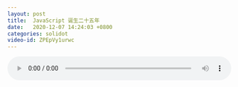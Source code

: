 ```yaml
---
layout: post
title:  JavaScript 诞生二十五年
date:   2020-12-07 14:24:03 +0800
categories: solidot
video-id: ZPEpVy1urwc
---
```


<audio src="/assets/6133b8c434187928397a6b9e2cac4b7b.mp3" style="width: 100%;" controls></audio>

